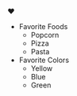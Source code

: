 :heart:
* Favorite Foods
  * Popcorn
  * Pizza
  * Pasta
* Favorite Colors
  * Yellow
  * Blue
  * Green
